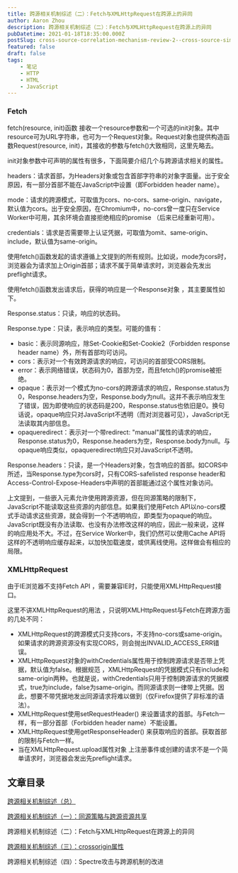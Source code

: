 ```yaml
---
title: 跨源相关机制综述（二）：Fetch与XMLHttpRequest在跨源上的异同
author: Aaron Zhou
description: 跨源相关机制综述（二）：Fetch与XMLHttpRequest在跨源上的异同
pubDatetime: 2021-01-18T18:35:00.000Z
postSlug: cross-source-correlation-mechanism-review-2--cross-source-similarities-and-differences-between-fetch-and-xmlhttprequest
featured: false
draft: false
tags:
    - 笔记
    - HTTP
    - HTML
    - JavaScript
---
```

### Fetch

fetch(resource, init)函数 接收一个resource参数和一个可选的init对象。其中resource可为URL字符串，也可为一个Request对象。Request对象也提供构造函数Request(resource, init)，其接收的参数与fetch()大致相同，这里先略去。

init对象参数中可声明的属性有很多，下面简要介绍几个与跨源请求相关的属性。

headers：请求首部，为Headers对象或包含首部字符串的对象字面量。出于安全原因，有一部分首部不能在JavaScript中设置（即Forbidden header name）。

mode：请求的跨源模式，可取值为cors、no-cors、same-origin、navigate，默认值为cors。出于安全原因，在Chromium中，no-cors曾一度只在Service Worker中可用，其余环境会直接拒绝相应的promise （后来已经重新可用）。

credentials：请求是否需要带上认证凭据，可取值为omit、same-origin、include，默认值为same-origin。

使用fetch()函数发起的请求遵循上文提到的所有规则。比如说，mode为cors时，浏览器会为请求加上Origin首部；请求不属于简单请求时，浏览器会先发出preflight请求。

使用fetch()函数发出请求后，获得的响应是一个Response对象 ，其主要属性如下。

Response.status：只读，响应的状态码。

Response.type：只读，表示响应的类型。可能的值有：

- basic：表示同源响应，除Set-Cookie和Set-Cookie2（Forbidden response header name）外，所有首部均可访问。
- cors：表示对一个有效跨源请求的响应，可访问的首部受CORS限制。
- error：表示网络错误，状态码为0，首部为空，而且fetch()的promise被拒绝。
- opaque：表示对一个模式为no-cors的跨源请求的响应，Response.status为0，Response.headers为空，Response.body为null。这并不表示响应发生了错误，因为即使响应的状态码是200，Response.status也依旧是0。换句话说，opaque响应只对JavaScript不透明（而对浏览器可见），JavaScript无法读取其内部信息。 
- opaqueredirect：表示对一个带redirect: "manual"属性的请求的响应，Response.status为0，Response.headers为空，Response.body为null。与opaque响应类似，opaqueredirect响应只对JavaScript不透明。

Response.headers：只读，是一个Headers对象，包含响应的首部。如CORS中所述，当Response.type为cors时，只有CORS-safelisted response header和Access-Control-Expose-Headers中声明的首部能通过这个属性对象访问。

上文提到，一些嵌入元素允许使用跨源资源，但在同源策略的限制下，JavaScript不能读取这些资源的内部信息。如果我们使用Fetch API以no-cors模式手动请求这些资源，就会得到一个不透明响应，即类型为opaque的响应。JavaScript既没有办法读取、也没有办法修改这样的响应，因此一般来说，这样的响应用处不大。不过，在Service Worker中，我们仍然可以使用Cache API将这样的不透明响应缓存起来，以加快加载速度，或供离线使用。这样做会有相应的局限。

### XMLHttpRequest

由于IE浏览器不支持Fetch API ，需要兼容IE时，只能使用XMLHttpRequest接口。

这里不讲XMLHttpRequest的用法 ，只说明XMLHttpRequest与Fetch在跨源方面的几处不同：

- XMLHttpRequest的跨源模式只支持cors，不支持no-cors或same-origin。如果请求的跨源资源没有实现CORS，则会抛出INVALID_ACCESS_ERR错误。
- XMLHttpRequest对象的withCredentials属性用于控制跨源请求是否带上凭据，默认值为false。根据规范 ，XMLHttpRequest的凭据模式只有include和same-origin两种。也就是说，withCredentials只用于控制跨源请求的凭据模式，true为include，false为same-origin。而同源请求则一律带上凭据。因此，想要不带凭据地发出同源请求将难以做到（仅Firefox提供了非标准的语法）。
- XMLHttpRequest使用setRequestHeader() 来设置请求的首部。与Fetch一样，有一部分首部（Forbidden header name）不能设置。
- XMLHttpRequest使用getResponseHeader() 来获取响应的首部。获取首部的限制与Fetch一样。
- 当在XMLHttpRequest.upload属性对象 上注册事件或创建的请求不是一个简单请求时，浏览器会发出先preflight请求。

## 文章目录

[跨源相关机制综述（总）](https://zhuanlan.zhihu.com/p/345005106)

[跨源相关机制综述（一）：同源策略与跨源资源共享](https://zhuanlan.zhihu.com/p/345012141)

跨源相关机制综述（二）：Fetch与XMLHttpRequest在跨源上的异同

[跨源相关机制综述（三）：crossorigin属性](https://zhuanlan.zhihu.com/p/345564689)

跨源相关机制综述（四）：Spectre攻击与跨源机制的改进
